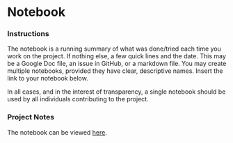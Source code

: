 # Notebook

### Instructions
The notebook is a running summary of what was done/tried each time you work on the project. If nothing else, a few quick lines and the date.  This may be a Google Doc file, an issue in GitHub, or a markdown file. You may create multiple notebooks, provided they have clear, descriptive names. Insert the link to your notebook below.

In all cases, and in the interest of transparency, a single notebook should be used by all individuals contributing to the project.


### Project Notes
The notebook can be viewed [here](https://docs.google.com/document/d/1q-_jKzeP-joAHEUijBfAFxzskTru5h_V-1ZIqPL0TZI/edit?usp=sharing).